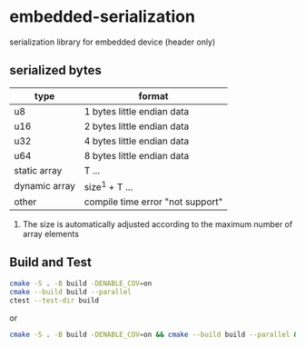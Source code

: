 # embedded-serialization

serialization library for embedded device (header only)

## serialized bytes

| type          | format                           |
| ------------- | -------------------------------- |
| u8            | 1 bytes little endian data       |
| u16           | 2 bytes little endian data       |
| u32           | 4 bytes little endian data       |
| u64           | 8 bytes little endian data       |
| static array  | T ...                            |
| dynamic array | size<sup>1</sup> + T ...         |
| other         | compile time error "not support" |

1. The size is automatically adjusted according to the maximum number of array elements

## Build and Test

```bash
cmake -S . -B build -DENABLE_COV=on
cmake --build build --parallel
ctest --test-dir build
```

or

```bash
cmake -S . -B build -DENABLE_COV=on && cmake --build build --parallel && ctest --test-dir build
```
